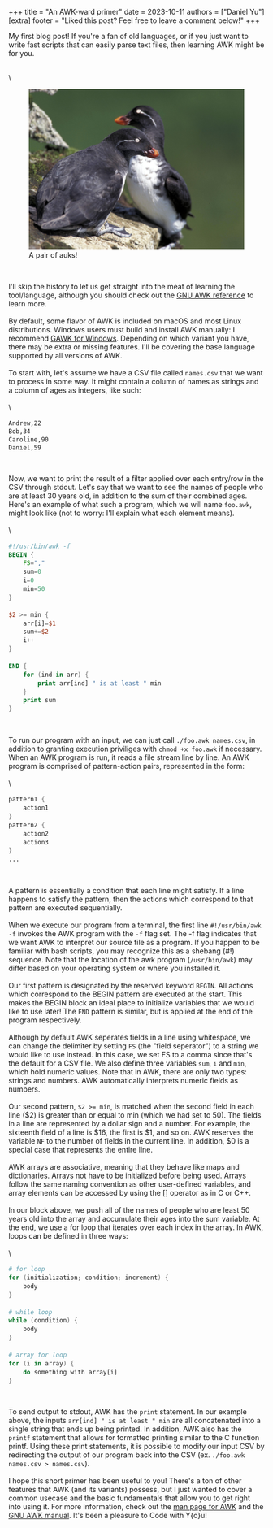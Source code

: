 +++
title = "An AWK-ward primer"
date = 2023-10-11
authors = ["Daniel Yu"]
[extra]
footer = "Liked this post? Feel free to leave a comment below!"
+++

My first blog post! If you're a fan of old languages, or if you just want to write fast scripts that can easily parse text files, then learning AWK might be for you.

<!-- more -->

<br>\
<figure>
<img src="auks.jpg"><br>
<figcaption>A pair of auks!</figcaption>
</figure>
<br>

I'll skip the history to let us get straight into the meat of learning the tool/language, although you should check out the [GNU AWK reference](https://www.gnu.org/software/gawk/manual/gawk.html) to learn more.
<br>\
By default, some flavor of AWK is included on macOS and most Linux distributions. Windows users must build and install AWK manually: I recommend [GAWK for Windows](https://gnuwin32.sourceforge.net/packages/gawk.htm). Depending on which variant you have, there may be extra or missing features. I'll be covering the base language supported by all versions of AWK.
<br>\
To start with, let's assume we have a CSV file called `names.csv` that we want to process in some way. It might contain a column of names as strings and a column of ages as integers, like such:
<br>\
\
```
Andrew,22
Bob,34
Caroline,90
Daniel,59
```
<br>

Now, we want to print the result of a filter applied over each entry/row in the CSV through stdout. Let's say that we want to see the names of people who are at least 30 years old, in addition to the sum of their combined ages. Here's an example of what such a program, which we will name `foo.awk`, might look like (not to worry: I'll explain what each element means).
<br>\
\
```awk
#!/usr/bin/awk -f
BEGIN {
	FS=","
	sum=0
	i=0
	min=50
}

$2 >= min {
	arr[i]=$1
	sum+=$2
	i++
}

END {
	for (ind in arr) {
		print arr[ind] " is at least " min
	}
	print sum 
}
```
<br>

To run our program with an input, we can just call `./foo.awk names.csv`, in addition to granting execution priviliges with `chmod +x foo.awk` if necessary. When an AWK program is run, it reads a file stream line by line. An AWK program is comprised of pattern-action pairs, represented in the form:
<br>\
\
```awk
pattern1 { 
	action1
}
pattern2 { 
	action2
	action3
}
...
```
<br>

A pattern is essentially a condition that each line might satisfy. If a line happens to satisfy the pattern, then the actions which correspond to that pattern are executed sequentially. 
<br>\
When we execute our program from a terminal, the first line `#!/usr/bin/awk -f` invokes the AWK program with the `-f` flag set. The -f flag indicates that we want AWK to interpret our source file as a program. If you happen to be familiar with bash scripts, you may recognize this as a shebang (#!) sequence. Note that the location of the awk program (`/usr/bin/awk`) may differ based on your operating system or where you installed it.
<br>\
Our first pattern is designated by the reserved keyword `BEGIN`. All actions which correspond to the BEGIN pattern are executed at the start. This makes the BEGIN block an ideal place to initialize variables that we would like to use later! The `END` pattern is similar, but is applied at the end of the program respectively.
<br>\
Although by default AWK seperates fields in a line using whitespace, we can change the delimiter by setting <code>FS</code> (the "field seperator") to a string we would like to use instead. In this case, we set FS to a comma since that's the default for a CSV file. We also define three variables <code>sum</code>, <code>i</code> and <code>min</code>, which hold numeric values. Note that in AWK, there are only two types: strings and numbers. AWK automatically interprets numeric fields as numbers.
<br>\
Our second pattern, `$2 >= min`, is matched when the second field in each line (\$2) is greater than or equal to min (which we had set to 50). The fields in a line are represented by a dollar sign and a number. For example, the sixteenth field of a line is \$16, the first is \$1, and so on. AWK reserves the variable `NF` to the number of fields in the current line. In addition, \$0 is a special case that represents the entire line.
<br>\
AWK arrays are associative, meaning that they behave like maps and dictionaries. Arrays not have to be initialized before being used. Arrays follow the same naming convention as other user-defined variables, and array elements can be accessed by using the [] operator as in C or C++.
<br>\
In our block above, we push all of the names of people who are least 50 years old into the array and accumulate their ages into the sum variable. At the end, we use a for loop that iterates over each index in the array. In AWK, loops can be defined in three ways:
<br>\
\
```awk
# for loop
for (initialization; condition; increment) {
	body
}

# while loop
while (condition) {
	body
}

# array for loop
for (i in array) {
	do something with array[i]
}
```
<br>

To send output to stdout, AWK has the `print` statement. In our example above, the inputs `arr[ind] " is at least " min` are all concatenated into a single string that ends up being printed. In addition, AWK also has the `printf` statement that allows for formatted printing similar to the C function printf. Using these print statements, it is possible to modify our input CSV by redirecting the output of our program back into the CSV (ex. <code>./foo.awk names.csv > names.csv</code>).
<br>\
I hope this short primer has been useful to you! There's a ton of other features that AWK (and its variants) possess, but I just wanted to cover a common usecase and the basic fundamentals that allow you to get right into using it. For more information, check out the [man page for AWK](https://man7.org/linux/man-pages/man1/awk.1p.html) and the [GNU AWK manual](https://www.gnu.org/software/gawk/manual/gawk.html). It's been a pleasure to Code with Y{o}u!